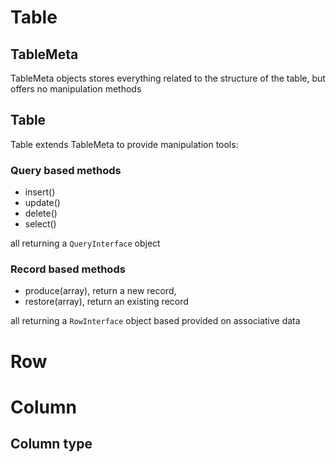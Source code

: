 # Table
## TableMeta
TableMeta objects stores everything related to the structure of the table, but offers no manipulation methods

## Table
Table extends TableMeta to provide manipulation tools:

### Query based methods
+ insert()
+ update()
+ delete()
+ select()

all returning a `QueryInterface` object

### Record based methods
+ produce(array), return a new record, 
+ restore(array), return an existing record

all returning a `RowInterface` object based provided on associative data

# Row

# Column
## Column type
